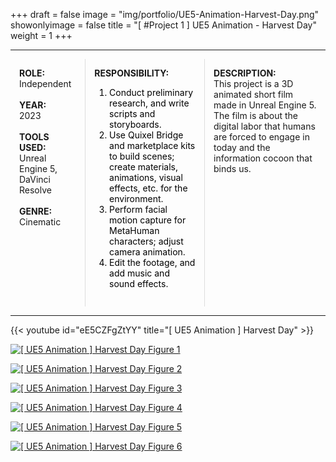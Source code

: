 +++
draft = false
image = "img/portfolio/UE5-Animation-Harvest-Day.png"
showonlyimage = false
title = "[ #Project 1 ] UE5 Animation - Harvest Day"
weight = 1
+++

---
<div class="table">
  <div class="row">
    <div class="cell border-right">
        <strong>ROLE:</strong><br>
        Independent<br><br>
        <strong>YEAR:</strong><br>
        2023<br><br>
        <strong>TOOLS USED:</strong><br>
        Unreal Engine 5, DaVinci Resolve<br><br>
        <strong>GENRE:</strong><br>
        Cinematic
    </div>
    <div class="cell border-right">
        <strong>RESPONSIBILITY:</strong><br>
        <ol>
            <li style="color: #000">
                Conduct preliminary research, and write scripts and storyboards.
            </li>
            <li style="color: #000">
                Use Quixel Bridge and marketplace kits to build scenes; create materials, animations, visual effects, etc. for the environment.
            </li>
            <li style="color: #000">
                Perform facial motion capture for MetaHuman characters; adjust camera animation.
            </li>
            <li style="color: #000">
                Edit the footage, and add music and sound effects.
            </li>
        </ol>
    </div>
    <div class="cell">
        <strong>DESCRIPTION:</strong><br>
        This project is a 3D animated short film made in Unreal Engine 5. The film is about the digital labor that humans are forced to engage in today and the information cocoon that binds us.
    </div>
  </div>
</div>

<style>
  .table {
    display: table;
    border-collapse: separate;
    border-spacing: 0;
  }
  .row {
    display: table-row;
  }
  .cell {
    display: table-cell;
    padding: 1em;
    vertical-align: top;
  }
  .border-right {
    border-right: 1px solid #ddd;
  }
  .border-left {
    border-left: 1px solid #ddd;
  }
  .border-top {
    border-top: 1px solid #ddd;
  }
  .border-bottom {
    border-bottom: 1px solid #ddd;
  }
</style>
---

{{< youtube id="eE5CZFgZtYY" title="[ UE5 Animation ] Harvest Day" >}}
<br>

[![\[ UE5 Animation \] Harvest Day Figure 1][1]][1]

[![\[ UE5 Animation \] Harvest Day Figure 2][2]][2]

[![\[ UE5 Animation \] Harvest Day Figure 3][3]][3]

[![\[ UE5 Animation \] Harvest Day Figure 4][4]][4]

[![\[ UE5 Animation \] Harvest Day Figure 5][5]][5]

[![\[ UE5 Animation \] Harvest Day Figure 6][6]][6]

[1]: /img/portfolio/UE5-Animation-Harvest-Day-1.jpg
[2]: /img/portfolio/UE5-Animation-Harvest-Day-2.jpg
[3]: /img/portfolio/UE5-Animation-Harvest-Day-3.jpg
[4]: /img/portfolio/UE5-Animation-Harvest-Day-4.jpg
[5]: /img/portfolio/UE5-Animation-Harvest-Day-5.jpg
[6]: /img/portfolio/UE5-Animation-Harvest-Day-6.jpg
